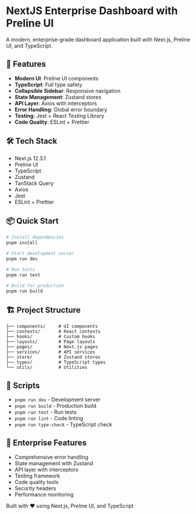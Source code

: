 # NextJS Enterprise Dashboard with Preline UI

A modern, enterprise-grade dashboard application built with Next.js, Preline UI, and TypeScript.

## 🚀 Features

- **Modern UI**: Preline UI components
- **TypeScript**: Full type safety
- **Collapsible Sidebar**: Responsive navigation
- **State Management**: Zustand stores
- **API Layer**: Axios with interceptors
- **Error Handling**: Global error boundary
- **Testing**: Jest + React Testing Library
- **Code Quality**: ESLint + Prettier

## 🛠️ Tech Stack

- Next.js 12.3.1
- Preline UI
- TypeScript
- Zustand
- TanStack Query
- Axios
- Jest
- ESLint + Prettier

## 📦 Quick Start

```bash
# Install dependencies
pnpm install

# Start development server
pnpm run dev

# Run tests
pnpm run test

# Build for production
pnpm run build
```

## 🏗️ Project Structure

```
├── components/     # UI components
├── contexts/       # React contexts
├── hooks/          # Custom hooks
├── layouts/        # Page layouts
├── pages/          # Next.js pages
├── services/       # API services
├── store/          # Zustand stores
├── types/          # TypeScript types
└── utils/          # Utilities
```

## 🎯 Scripts

- `pnpm run dev` - Development server
- `pnpm run build` - Production build
- `pnpm run test` - Run tests
- `pnpm run lint` - Code linting
- `pnpm run type-check` - TypeScript check

## 🏢 Enterprise Features

- Comprehensive error handling
- State management with Zustand
- API layer with interceptors
- Testing framework
- Code quality tools
- Security headers
- Performance monitoring

Built with ❤️ using Next.js, Preline UI, and TypeScript
